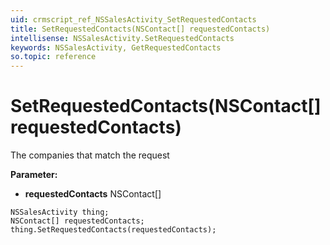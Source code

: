 ```yaml
---
uid: crmscript_ref_NSSalesActivity_SetRequestedContacts
title: SetRequestedContacts(NSContact[] requestedContacts)
intellisense: NSSalesActivity.SetRequestedContacts
keywords: NSSalesActivity, GetRequestedContacts
so.topic: reference
---
```


# SetRequestedContacts(NSContact[] requestedContacts)

The companies that match the request

**Parameter:** 
* **requestedContacts** NSContact[]

```crmscript
NSSalesActivity thing;
NSContact[] requestedContacts;
thing.SetRequestedContacts(requestedContacts);
```

